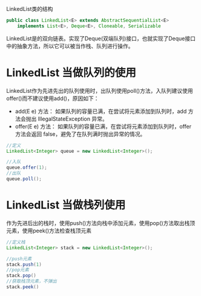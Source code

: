 LinkedList类的结构
```java
public class LinkedList<E> extends AbstractSequentialList<E> 
	implements List<E>, Deque<E>, Cloneable, Serializable
```

LinkedList是的双向链表。实现了Deque(双端队列)接口，也就实现了Deque接口中的抽象方法，所以它可以被当作栈、队列进行操作。
# LinkedList 当做队列的使用
LinkedList作为先进先出的队列使用时，出队列使用poll()方法，入队列建议使用offer()而不建议使用add()，原因如下：
- add(E e) 方法：  如果队列的容量已满，在尝试将元素添加到队列时，add 方法会抛出 IllegalStateException 异常。  
- offer(E e) 方法：  如果队列的容量已满，在尝试将元素添加到队列时，offer 方法会返回 false，避免了在队列满时抛出异常的情况。 
```java
//定义
LinkedList<Integer> queue = new LinkedList<Integer>();

//入队
queue.offer(1);
//出队
queue.poll();
```
# LinkedList 当做栈列使用
作为先进后出的栈时，使用push()方法向栈中添加元素，使用pop()方法取出栈顶元素，使用peek()方法检查栈顶元素
```java
//定义栈
LinkedList<Integer> stack = new LinkedList<Integer>();

//push元素
stack.push(1)
//pop元素
stack.pop()
//获取栈顶元素，不弹出
stack.peek()

```
